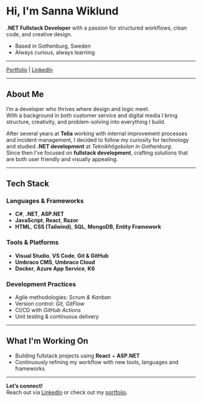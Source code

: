# Hi, I'm Sanna Wiklund

**.NET Fullstack Developer** with a passion for structured workflows, clean code, and creative design.

- Based in Gothenburg, Sweden  
- Always curious, always learning  

---

[Portfolio](https://www.sannawiklund.se) | [LinkedIn](https://www.linkedin.com/in/sannawiklund)

---

## About Me

I’m a developer who thrives where design and logic meet.  
With a background in both customer service and digital media I bring structure, creativity, and problem-solving into everything I build.  

After several years at **Telia** working with internal improvement processes and incident management, I decided to follow my curiosity for technology and studied **.NET development** at *Teknikhögskolan in Gothenburg*.  
Since then I’ve focused on **fullstack development**, crafting solutions that are both user friendly and visually appealing.

---

## Tech Stack

### Languages & Frameworks  
- **C#**, **.NET**, **ASP.NET**  
- **JavaScript**, **React**, **Razor**  
- **HTML**, **CSS (Tailwind)**, **SQL**, **MongoDB**, **Entity Framework**

### Tools & Platforms  
- **Visual Studio**, **VS Code**, **Git & GitHub**  
- **Umbraco CMS**, **Umbraco Cloud**  
- **Docker**, **Azure App Service**, **K6**

### Development Practices  
- Agile methodologies: *Scrum & Kanban*  
- Version control: *Git, GitFlow*  
- CI/CD with *GitHub Actions*  
- Unit testing & continuous delivery  

---

## What I'm Working On
- Building fullstack projects using **React** + **ASP.NET**  
- Continuously refining my workflow with new tools, languages and frameworks  

---

**Let’s connect!**  
Reach out via [LinkedIn](https://www.linkedin.com/in/sannawiklund) or check out my [portfolio](https://www.sannawiklund.se).
